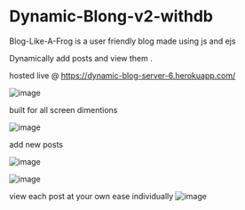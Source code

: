 # Dynamic-Blong-v2-withdb

 
Blog-Like-A-Frog is a user friendly blog made using js and ejs


Dynamically add posts and view them .   

hosted live @  https://dynamic-blog-server-6.herokuapp.com/

![image](https://user-images.githubusercontent.com/83254980/151833675-f8541f8f-3f69-4bc4-b405-e7083da01814.png)


built for all screen dimentions

![image](https://user-images.githubusercontent.com/83254980/151833843-833859f2-ad6e-4757-bcec-9ae600a498ef.png)

add new posts 

![image](https://user-images.githubusercontent.com/83254980/151834077-30968e1e-1f32-448e-b522-a9372b813220.png)


![image](https://user-images.githubusercontent.com/83254980/151834280-4b4b0b77-3d19-407a-b4c3-991291524104.png)

view each post at your own ease individually
![image](https://user-images.githubusercontent.com/83254980/151834406-c2b09021-a562-4e79-8b9e-644c9848db31.png)


